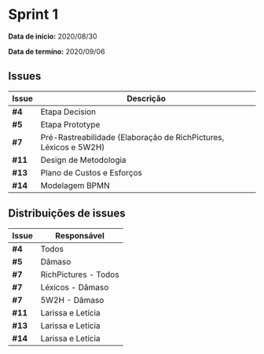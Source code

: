 # Sprint 1

**Data de início:** 2020/08/30

**Data de termíno:** 2020/09/06

## Issues

|Issue|Descrição|
|-----|---------|
|**#4**|Etapa Decision|
|**#5**|Etapa Prototype|
|**#7**|Pré-Rastreabilidade (Elaboração de RichPictures, Léxicos e 5W2H)|
|**#11**|Design de Metodologia|
|**#13**|Plano de Custos e Esforços|
|**#14**|Modelagem BPMN|

## Distribuições de issues

|Issue|Responsável|
|-----|---------|
|**#4**|Todos|
|**#5**|Dâmaso|
|**#7**|RichPictures - Todos|
|**#7**|Léxicos - Dâmaso|
|**#7**|5W2H - Dâmaso|
|**#11**|Larissa e Letícia|
|**#13**|Larissa e Letícia|
|**#14**|Larissa e Letícia|